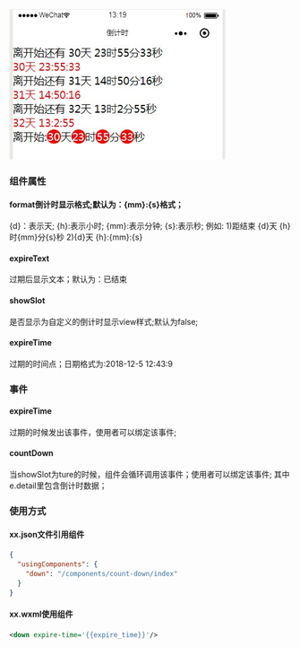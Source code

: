 ![倒计时](https://github.com/boiledwater/count-down/blob/master/images/count-down.png "倒计时")

### 组件属性
#### format倒计时显示格式;默认为：{mm}:{s}格式；

{d}：表示天;
{h}:表示小时;
{mm}:表示分钟;
{s}:表示秒;
例如:
1)距结束 {d}天 {h}时{mm}分{s}秒
2){d}天 {h}:{mm}:{s}

#### expireText
过期后显示文本；默认为：已结束

#### showSlot
是否显示为自定义的倒计时显示view样式;默认为false;

#### expireTime
过期的时间点；日期格式为:2018-12-5 12:43:9

### 事件
#### expireTime
过期的时候发出该事件，使用者可以绑定该事件;

#### countDown
当showSlot为ture的时候，组件会循环调用该事件；使用者可以绑定该事件;
其中e.detail里包含倒计时数据；

### 使用方式
#### xx.json文件引用组件
```json
{
  "usingComponents": {   
    "down": "/components/count-down/index"
  }
}
```
#### xx.wxml使用组件
```xml
<down expire-time='{{expire_time}}'/>
```
